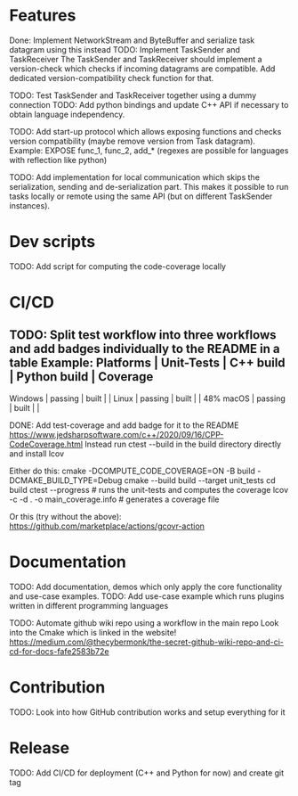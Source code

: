 # Features
Done: Implement NetworkStream and ByteBuffer and serialize task datagram using this instead
TODO: Implement TaskSender and TaskReceiver
The TaskSender and TaskReceiver should implement a version-check which checks if incoming 
datagrams are compatible. Add dedicated version-compatibility check function for that.

TODO: Test TaskSender and TaskReceiver together using a dummy connection
TODO: Add python bindings and update C++ API if necessary to obtain language independency.

TODO: Add start-up protocol which allows exposing functions and checks version compatibility (maybe remove version from Task datagram).
Example: EXPOSE func_1, func_2, add_* (regexes are possible for languages with reflection like python)

TODO: Add implementation for local communication which skips the serialization, sending and de-serialization part.
This makes it possible to run tasks locally or remote using the same API (but on different TaskSender instances).

# Dev scripts
TODO: Add script for computing the code-coverage locally

# CI/CD
TODO: Split test workflow into three workflows and add badges individually to the README in a table
Example:
Platforms | Unit-Tests | C++ build | Python build | Coverage
------------------------------------------------------------
Windows   | passing    |   built   |              |
Linux     | passing    |   built   |              |   48%
macOS     | passing    |   built   |              |

DONE: Add test-coverage and add badge for it to the README
https://www.jedsharpsoftware.com/c++/2020/09/16/CPP-CodeCoverage.html
Instead run ctest --build in the build directory directly and install lcov

Either do this:
cmake -DCOMPUTE_CODE_COVERAGE=ON -B build -DCMAKE_BUILD_TYPE=Debug
cmake --build build --target unit_tests
cd build
ctest --progress # runs the unit-tests and computes the coverage
lcov -c -d . -o main_coverage.info  # generates a coverage file

Or this (try without the above):
https://github.com/marketplace/actions/gcovr-action

# Documentation
TODO: Add documentation, demos which only apply the core functionality and use-case examples.
TODO: Add use-case example which runs plugins written in different programming languages

TODO: Automate github wiki repo using a workflow in the main repo
Look into the Cmake which is linked in the website!
https://medium.com/@thecybermonk/the-secret-github-wiki-repo-and-ci-cd-for-docs-fafe2583b72e

# Contribution
TODO: Look into how GitHub contribution works and setup everything for it

# Release
TODO: Add CI/CD for deployment (C++ and Python for now) and create git tag